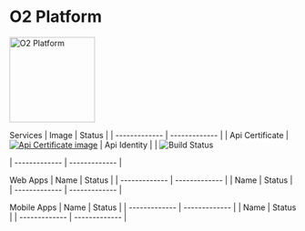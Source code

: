 # O2 Platform

<img width="150" src="https://thumbsnap.com/t/U6Exv5gd.jpg"  alt="O2 Platform"/>

Services
| Image | Status | 
| ------------- | ------------- | 
| Api Certificate |  [![Api Certificate image](https://dev.azure.com/o2-bionics/O2/_apis/build/status/certificate-api?branchName=dev)](https://dev.azure.com/o2-bionics/O2/_apis/build/status/certificate-api?branchName=dev)
| Api Identity |   |
<img src="https://dev.azure.com/o2-bionics/O2/_apis/build/status/identity-api?branchName=dev" alt="Build Status"/>

| ------------- | ------------- | 

Web Apps
| Name | Status |
| ------------- | ------------- | 
| Name | Status |
| ------------- | ------------- | 

Mobile Apps
| Name | Status |
| ------------- | ------------- | 
| Name | Status |
| ------------- | ------------- | 
